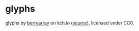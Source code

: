# glyphs

glyphs by [berryarray](https://berryarray.itch.io/) on itch.io ([source](https://berryarray.itch.io/chess-pieces-16x16-one-bit)), licensed under CC0.